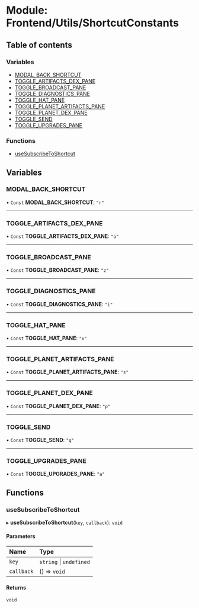 # Module: Frontend/Utils/ShortcutConstants

## Table of contents

### Variables

- [MODAL_BACK_SHORTCUT](Frontend_Utils_ShortcutConstants.md#modal_back_shortcut)
- [TOGGLE_ARTIFACTS_DEX_PANE](Frontend_Utils_ShortcutConstants.md#toggle_artifacts_dex_pane)
- [TOGGLE_BROADCAST_PANE](Frontend_Utils_ShortcutConstants.md#toggle_broadcast_pane)
- [TOGGLE_DIAGNOSTICS_PANE](Frontend_Utils_ShortcutConstants.md#toggle_diagnostics_pane)
- [TOGGLE_HAT_PANE](Frontend_Utils_ShortcutConstants.md#toggle_hat_pane)
- [TOGGLE_PLANET_ARTIFACTS_PANE](Frontend_Utils_ShortcutConstants.md#toggle_planet_artifacts_pane)
- [TOGGLE_PLANET_DEX_PANE](Frontend_Utils_ShortcutConstants.md#toggle_planet_dex_pane)
- [TOGGLE_SEND](Frontend_Utils_ShortcutConstants.md#toggle_send)
- [TOGGLE_UPGRADES_PANE](Frontend_Utils_ShortcutConstants.md#toggle_upgrades_pane)

### Functions

- [useSubscribeToShortcut](Frontend_Utils_ShortcutConstants.md#usesubscribetoshortcut)

## Variables

### MODAL_BACK_SHORTCUT

• `Const` **MODAL_BACK_SHORTCUT**: `"r"`

---

### TOGGLE_ARTIFACTS_DEX_PANE

• `Const` **TOGGLE_ARTIFACTS_DEX_PANE**: `"o"`

---

### TOGGLE_BROADCAST_PANE

• `Const` **TOGGLE_BROADCAST_PANE**: `"z"`

---

### TOGGLE_DIAGNOSTICS_PANE

• `Const` **TOGGLE_DIAGNOSTICS_PANE**: `"i"`

---

### TOGGLE_HAT_PANE

• `Const` **TOGGLE_HAT_PANE**: `"x"`

---

### TOGGLE_PLANET_ARTIFACTS_PANE

• `Const` **TOGGLE_PLANET_ARTIFACTS_PANE**: `"s"`

---

### TOGGLE_PLANET_DEX_PANE

• `Const` **TOGGLE_PLANET_DEX_PANE**: `"p"`

---

### TOGGLE_SEND

• `Const` **TOGGLE_SEND**: `"q"`

---

### TOGGLE_UPGRADES_PANE

• `Const` **TOGGLE_UPGRADES_PANE**: `"a"`

## Functions

### useSubscribeToShortcut

▸ **useSubscribeToShortcut**(`key`, `callback`): `void`

#### Parameters

| Name       | Type                    |
| :--------- | :---------------------- |
| `key`      | `string` \| `undefined` |
| `callback` | () => `void`            |

#### Returns

`void`
